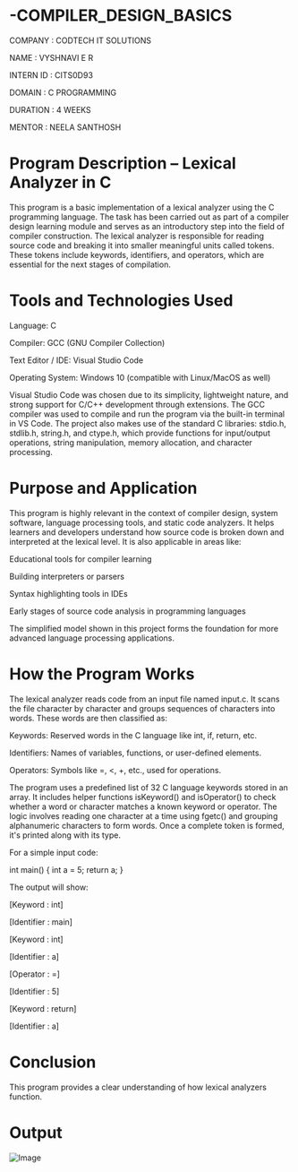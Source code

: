# -COMPILER_DESIGN_BASICS

COMPANY : CODTECH IT SOLUTIONS

NAME : VYSHNAVI E R

INTERN ID : CITS0D93

DOMAIN : C PROGRAMMING

DURATION : 4 WEEKS

MENTOR : NEELA SANTHOSH

# Program Description – Lexical Analyzer in C

This program is a basic implementation of a lexical analyzer using the C programming language. The task has been carried out as part of a compiler design learning module and serves as an introductory step into the field of compiler construction. The lexical analyzer is responsible for reading source code and breaking it into smaller meaningful units called tokens. These tokens include keywords, identifiers, and operators, which are essential for the next stages of compilation.

# Tools and Technologies Used

Language: C

Compiler: GCC (GNU Compiler Collection)

Text Editor / IDE: Visual Studio Code

Operating System: Windows 10 (compatible with Linux/MacOS as well)

Visual Studio Code was chosen due to its simplicity, lightweight nature, and strong support for C/C++ development through extensions. The GCC compiler was used to compile and run the program via the built-in terminal in VS Code. The project also makes use of the standard C libraries: stdio.h, stdlib.h, string.h, and ctype.h, which provide functions for input/output operations, string manipulation, memory allocation, and character processing.

# Purpose and Application

This program is highly relevant in the context of compiler design, system software, language processing tools, and static code analyzers. It helps learners and developers understand how source code is broken down and interpreted at the lexical level. It is also applicable in areas like:

Educational tools for compiler learning

Building interpreters or parsers

Syntax highlighting tools in IDEs

Early stages of source code analysis in programming languages

The simplified model shown in this project forms the foundation for more advanced language processing applications.

# How the Program Works

The lexical analyzer reads code from an input file named input.c. It scans the file character by character and groups sequences of characters into words. These words are then classified as:

Keywords: Reserved words in the C language like int, if, return, etc.

Identifiers: Names of variables, functions, or user-defined elements.

Operators: Symbols like =, <, +, etc., used for operations.

The program uses a predefined list of 32 C language keywords stored in an array. It includes helper functions isKeyword() and isOperator() to check whether a word or character matches a known keyword or operator. The logic involves reading one character at a time using fgetc() and grouping alphanumeric characters to form words. Once a complete token is formed, it's printed along with its type.

For a simple input code:

int main() {
    int a = 5;
    return a;
}

The output will show:

[Keyword    : int]

[Identifier : main]

[Keyword    : int]

[Identifier : a]

[Operator   : =]

[Identifier : 5]

[Keyword    : return]

[Identifier : a]

# Conclusion

This program provides a clear understanding of how lexical analyzers function.

# Output

![Image](https://github.com/user-attachments/assets/6a982e4c-ddd4-4d3b-b1e1-344c274186a6)

